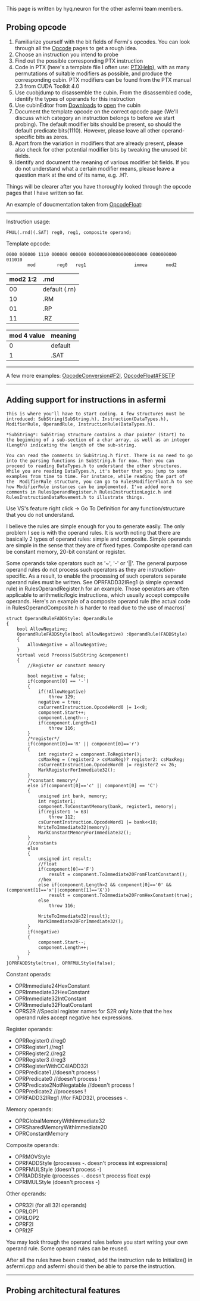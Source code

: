 This page is written by hyq.neuron for the other asfermi team members.



## Probing opcode ##
  1. Familiarize yourself with the bit fields of Fermi's opcodes. You can look through all the [Opcode](Opcode.md) pages to get a rough idea.
  1. Choose an instruction you intend to probe
  1. Find out the possible corresponding PTX instruction
  1. Code in PTX (here's a template file I often use: [PTXHelp](PTXHelp.md)), with as many permutations of suitable modifiers as possible, and produce the corresponding cubin. PTX modifiers can be found from the PTX manual 2.3 from CUDA Toolkit 4.0
  1. Use cuobjdump to disassemble the cubin. From the disassembled code, identify the types of operands for this instruction
  1. Use cubinEditor from [Downloads](http://code.google.com/p/asfermi/downloads/list) to [open](Utilities#cubin_binary_editor.md) the cubin
  1. Document the template opcode on the correct opcode page (We'll discuss which category an instruction belongs to before we start probing). The default modifier bits should be present, so should the default predicate bits(1110). However, please leave all other operand-specific bits as zeros.
  1. Apart from the variation in modifiers that are already present, please also check for other potential modifier bits by tweaking the unused bit fields.
  1. Identify and document the meaning of various modifier bit fields. If you do not understand what a certain modifier means, please leave a question mark at the end of its name, e.g. .H?.

Things will be clearer after you have thoroughly looked through the opcode pages that I have written so far.

An example of doucmentation taken from [OpcodeFloat](OpcodeFloat.md):

---

Instruction usage:
```
FMUL(.rnd)(.SAT) reg0, reg1, composite operand;
```
Template opcode:
```
0000 000000 1110 000000 000000 0000000000000000000000 0000000000 011010
        mod        reg0   reg1                  immea       mod2
```
|mod2 1:2 | .rnd|
|:--------|:----|
|00|default (.rn) |
|10|.RM |
|01|.RP |
|11|.RZ |

|mod 4 value|meaning|
|:----------|:------|
|0 |default|
|1 |.SAT|


---

A few more examples: [OpcodeConversion#F2I](OpcodeConversion#F2I.md), [OpcodeFloat#FSETP](OpcodeFloat#FSETP.md)


---

## Adding support for instructions in asfermi ##
`This is where you'll have to start coding. A few structures must be introduced: SubString(SubString.h), Instruction(DataTypes.h), ModifierRule, OperandRule, InstructionRule(DataTypes.h).`

`*SubString*: SubString structure contains a char pointer (Start) to the beginning of a sub-section of a char array, as well as an integer (Length) indicating the length of the sub-string.`

`You can read the comments in SubString.h first. There is no need to go into the parsing functions in SubString.h for now. Then you can proceed to reading DataTypes.h to understand the other structures. While you are reading DataTypes.h, it's better that you jump to some examples from time to time. For instance, while reading the part of the  ModifierRule structure, you can go to RulesModifierFloat.h to see how ModifierRule instances can be implemented. I've added more comments in RulesOperandRegister.h RulesInstructionLogic.h and RulesInstructionDataMovement.h to illustrate things.`

Use VS's feature right click -> Go To Definition for any function/structure that you do not understand.

I believe the rules are simple enough for you to generate easily. The only problem I see is with the operand rules. It is worth noting that there are basically 2 types of operand rules: simple and composite. Simple operands are simple in the sense that they are of fixed types. Composite operand can be constant memory, 20-bit constant or register.

Some operands take operators such as '~', '-' or '||'. The general purpose operand rules do not process such operators as they are instruction-specific. As a result, to enable the processing of such operators separate operand rules must be written. See OPRFADD32IReg1 (a simple operand rule) in RulesOperandRegister.h for an example. Those operators are often applicable to arithmetic/logic instructions, which usually accept composite operands. Here's an example of a composite operand rule (the actual code in RulesOperandComposite.h is harder to read due to the use of macros)`
```
struct OperandRuleFADDStyle: OperandRule
{
	bool AllowNegative;
	OperandRuleFADDStyle(bool allowNegative) :OperandRule(FADDStyle)
	{
		AllowNegative = allowNegative;
	}
	virtual void Process(SubString &component)
	{
		//Register or constant memory

		bool negative = false;
		if(component[0] == '-')
		{
			if(!AllowNegative)
				throw 129;
			negative = true;
			csCurrentInstruction.OpcodeWord0 |= 1<<8; 
			component.Start++;
			component.Length--;
			if(component.Length<1) 
				throw 116; 
		}
		/*register*/
		if(component[0]=='R' || component[0]=='r')
		{
			int register2 = component.ToRegister();
			csMaxReg = (register2 > csMaxReg)? register2: csMaxReg;
			csCurrentInstruction.OpcodeWord0 |= register2 << 26;
			MarkRegisterForImmediate32();
		}		
		/*constant memory*/
		else if(component[0]=='c' || component[0] == 'C') 
		{
			unsigned int bank, memory;
			int register1;
			component.ToConstantMemory(bank, register1, memory);
			if(register1 != 63)
				throw 112;
			csCurrentInstruction.OpcodeWord1 |= bank<<10;
			WriteToImmediate32(memory);
			MarkConstantMemoryForImmediate32();
		}
		//constants
		else
		{
			unsigned int result;
			//float
			if(component[0]=='F')
				result = component.ToImmediate20FromFloatConstant();
			//hex
			else if(component.Length>2 && component[0]=='0' &&(component[1]=='x'||component[1]=='X'))
				result = component.ToImmediate20FromHexConstant(true);
			else
				throw 116;
			
			WriteToImmediate32(result);
			MarkImmediate20ForImmediate32();
		}
		if(negative)
		{
			component.Start--;
			component.Length++;
		}
	}
}OPRFADDStyle(true), OPRFMULStyle(false);
```

Constant operads:
  * OPRImmediate24HexConstant
  * OPRImmediate32HexConstant
  * OPRImmediate32IntConstant
  * OPRImmediate32FloatConstant
  * OPRS2R //Special register names for S2R only
Note that the hex operand rules accept negative hex expressions.

Register operands:
  * OPRRegister0 //reg0
  * OPRRegister1 //reg1
  * OPRRegister2 //reg2
  * OPRRegister3 //reg3
  * OPRRegisterWithCC4IADD32I
  * OPRPredicate1 //doesn't process !
  * OPRPredicate0 //doesn't process !
  * OPRPredicate2NotNegatable //doesn't process !
  * OPRPredicate2 //processes !
  * OPRFADD32IReg1 //for FADD32I, processes -.

Memory operands:
  * OPRGlobalMemoryWithImmediate32
  * OPRSharedMemoryWithImmediate20
  * OPRConstantMemory

Composite operands:
  * OPRMOVStyle
  * OPRFADDStyle (processes -. doesn't process int expressions)
  * OPRFMULStyle (doesn't process -)
  * OPRIADDStyle (processes -. doesn't process float exp)
  * OPRIMULStyle (doesn't process -)

Other operands:
  * OPR32I (for all 32I operands)
  * OPRLOP1
  * OPRLOP2
  * OPRF2I
  * OPRI2F

You may look through the operand rules before you start writing your own operand rule. Some operand rules can be reused.

After all the rules have been created, add the instruction rule to Initialize() in asfermi.cpp and asfermi should then be able to parse the instruction.


---

## Probing architectural features ##